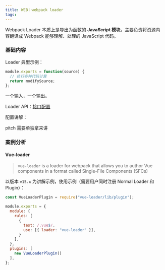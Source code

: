 ```yaml
---
title: WEB：webpack loader
tags:
---
```


Webpack Loader 本质上是导出为函数的 **JavaScript 模块**，主要负责将资源内容翻译成 Webpack 能够理解、处理的 JavaScript 代码。
<!-- more -->

### 基础内容

Loader 典型示例：

```javascript
module.exports = function(source) {
  // 执行各种代码计算
  return modifySource;
};
```

一个输入，一个输出。

Loader API：[接口配置](https://webpack.docschina.org/api/loaders/)

配置讲解：

pitch 需要单独拿来讲

### 案例分析

#### Vue-loader

> `vue-loader` is a loader for webpack that allows you to author Vue components in a format called Single-File Components (SFCs)

以版本 `v15.x` 为讲解示例，使用示例（需要用户同时注册 Normal Loader 和 Plugin）：

```javascript
const VueLoaderPlugin = require("vue-loader/lib/plugin");

module.exports = {
  module: {
    rules: [
      {
        test: /.vue$/,
        use: [{ loader: "vue-loader" }],
      }
    ],
  },
  plugins: [
    new VueLoaderPlugin()
  ],
};
```